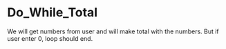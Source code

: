 # Do_While_Total
We will get numbers from user and will make total with the numbers. But if user enter 0, loop should end.
